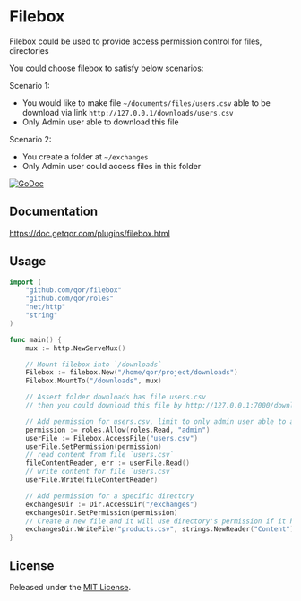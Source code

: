 # Filebox

Filebox could be used to provide access permission control for files, directories

You could choose filebox to satisfy below scenarios:

Scenario 1:

* You would like to make file `~/documents/files/users.csv` able to be download via link `http://127.0.0.1/downloads/users.csv`
* Only Admin user able to download this file

Scenario 2:

* You create a folder at `~/exchanges`
* Only Admin user could access files in this folder

[![GoDoc](https://godoc.org/github.com/qor/filebox?status.svg)](https://godoc.org/github.com/qor/filebox)

## Documentation

<https://doc.getqor.com/plugins/filebox.html>

## Usage

```go
import (
	"github.com/qor/filebox"
	"github.com/qor/roles"
	"net/http"
	"string"
)

func main() {
	mux := http.NewServeMux()

	// Mount filebox into `/downloads`
	Filebox := filebox.New("/home/qor/project/downloads")
	Filebox.MountTo("/downloads", mux)

	// Assert folder downloads has file users.csv
	// then you could download this file by http://127.0.0.1:7000/downloads/users.csv

	// Add permission for users.csv, limit to only admin user able to access
	permission := roles.Allow(roles.Read, "admin")
	userFile := Filebox.AccessFile("users.csv")
	userFile.SetPermission(permission)
	// read content from file `users.csv`
	fileContentReader, err := userFile.Read()
	// write content for file `users.csv`
	userFile.Write(fileContentReader)

	// Add permission for a specific directory
	exchangesDir := Dir.AccessDir("/exchanges")
	exchangesDir.SetPermission(permission)
	// Create a new file and it will use directory's permission if it hasn't define its own
	exchangesDir.WriteFile("products.csv", strings.NewReader("Content"))
}
```

## License

Released under the [MIT License](http://opensource.org/licenses/MIT).
